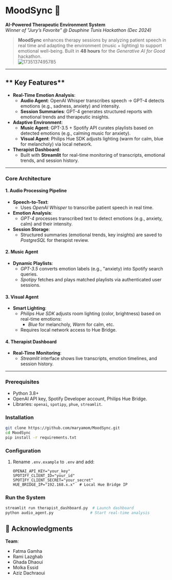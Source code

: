 
# **MoodSync** 🌟  
**AI-Powered Therapeutic Environment System**  
*Winner of "Jury’s Favorite" @ Dauphine Tunis Hackathon (Dec 2024)*  
> **MoodSync** enhances therapy sessions by analyzing patient speech in real time and adapting the environment (music + lighting) to support emotional well-being. Built in **48 hours** for the *Generative AI for Good* hackathon.  
![1735137495785](https://github.com/user-attachments/assets/5306f9d5-9aae-42a8-8320-0f4577ed258c)

---

## ** Key Features**  
- **Real-Time Emotion Analysis**:  
  -  **Audio Agent**: OpenAI Whisper transcribes speech → GPT-4 detects emotions (e.g., sadness, anxiety) and intensity.  
  -  **Session Summaries**: GPT-4 generates structured reports with emotional trends and therapeutic insights.  
- **Adaptive Environment**:  
  -  **Music Agent**: GPT-3.5 + Spotify API curates playlists based on detected emotions (e.g., calming music for anxiety).  
  -  **Visual Agent**: Philips Hue SDK adjusts lighting (warm for calm, blue for melancholy) via local network.  
- **Therapist Dashboard**:  
  -  Built with **Streamlit** for real-time monitoring of transcripts, emotional trends, and session history.  

---

### **Core Architecture**  

#### **1. Audio Processing Pipeline**  
- **Speech-to-Text**:  
  - Uses *OpenAI Whisper* to transcribe patient speech in real time.  
- **Emotion Analysis**:  
  - *GPT-4* processes transcribed text to detect emotions (e.g., anxiety, calm) and their intensity.  
- **Session Storage**:  
  - Structured summaries (emotional trends, key insights) are saved to *PostgreSQL* for therapist review.  

#### **2. Music Agent**  
- **Dynamic Playlists**:  
  - *GPT-3.5* converts emotion labels (e.g., "anxiety) into Spotify search queries.  
  - *Spotipy* fetches and plays matched playlists via authenticated user sessions.  

#### **3. Visual Agent**  
- **Smart Lighting**:  
  - *Philips Hue SDK* adjusts room lighting (color, brightness) based on real-time emotions:  
    - *Blue* for melancholy,  *Warm* for calm, etc.  
  - Requires local network access to Hue Bridge.  

#### **4. Therapist Dashboard**  
- **Real-Time Monitoring**:  
  - *Streamlit* interface shows live transcripts, emotion timelines, and session history.  

---

### **Prerequisites**  
- Python 3.8+  
- OpenAI API key, Spotify Developer account, Philips Hue Bridge.  
- Libraries: `openai`, `spotipy`, `phue`, `streamlit`.  

### **Installation**  
```bash
git clone https://github.com/maryamom/MoodSync.git  
cd MoodSync  
pip install -r requirements.txt  
```  

### **Configuration**  
1. Rename `.env.example` to `.env` and add:  
   ```plaintext
   OPENAI_API_KEY="your_key"  
   SPOTIFY_CLIENT_ID="your_id"  
   SPOTIFY_CLIENT_SECRET="your_secret"  
   HUE_BRIDGE_IP="192.168.x.x"  # Local Hue Bridge IP  
   ```  

### **Run the System**  
```bash
streamlit run therapist_dashboard.py  # Launch dashboard  
python audio_agent.py                # Start real-time analysis  

```
## **🎉 Acknowledgments**
 **Team**:
  
-  Fatma Gamha
- Rami Lazghab
- Ghada Dhaoui
- Molka Essid
- Aziz Dachraoui
 ```

